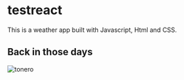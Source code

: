 # testreact

This is a weather app built with Javascript, Html and CSS.

## Back in those days

![tonero](https://media-exp1.licdn.com/dms/image/C5603AQGfRAm_i-Xllg/profile-displayphoto-shrink_200_200/0?e=1608768000&v=beta&t=G0ZhD0YQgt_GRFyAEgpUteokGZyjbumTLD7M61T0kQI)
